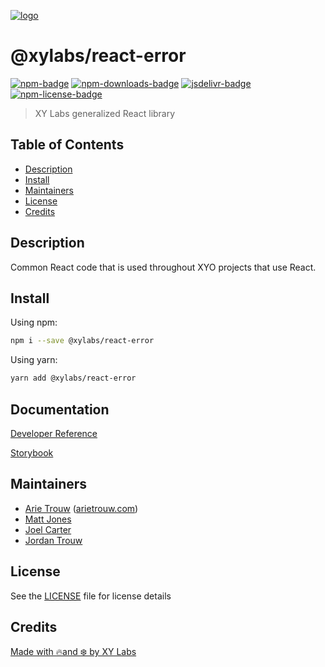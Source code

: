 [![logo][]](https://xylabs.com)

# @xylabs/react-error

[![npm-badge][]][npm-link]
[![npm-downloads-badge][]][npm-link]
[![jsdelivr-badge][]][jsdelivr-link]
[![npm-license-badge][]](LICENSE)

> XY Labs generalized React library 

## Table of Contents

-   [Description](#description)
-   [Install](#install)
-   [Maintainers](#maintainers)
-   [License](#license)
-   [Credits](#credits)

## Description

Common React code that is used throughout XYO projects that use React.

## Install

Using npm:

```sh
npm i --save @xylabs/react-error
```

Using yarn:

```sh
yarn add @xylabs/react-error
```

## Documentation
[Developer Reference](https://xylabs.github.io/sdk-react)

[Storybook](https://xylabs.github.io/sdk-react/storybook)

## Maintainers

-   [Arie Trouw](https://github.com/arietrouw) ([arietrouw.com](https://arietrouw.com))
-   [Matt Jones](https://github.com/jonesmac)
-   [Joel Carter](https://github.com/JoelBCarter)
-   [Jordan Trouw](https://github.com/jordantrouw)

## License

See the [LICENSE](LICENSE) file for license details

## Credits

[Made with 🔥and ❄️ by XY Labs](https://xylabs.com)

[logo]: https://cdn.xy.company/img/brand/XYPersistentCompany_Logo_Icon_Colored.svg

[npm-badge]: https://img.shields.io/npm/v/@xylabs/react-error.svg
[npm-link]: https://www.npmjs.com/package/@xylabs/react-error

[npm-downloads-badge]: https://img.shields.io/npm/dw/@xylabs/react-error
[npm-license-badge]: https://img.shields.io/npm/l/@xylabs/react-error

[jsdelivr-badge]: https://data.jsdelivr.com/v1/package/npm/@xylabs/react-error/badge
[jsdelivr-link]: https://www.jsdelivr.com/package/npm/@xylabs/react-error